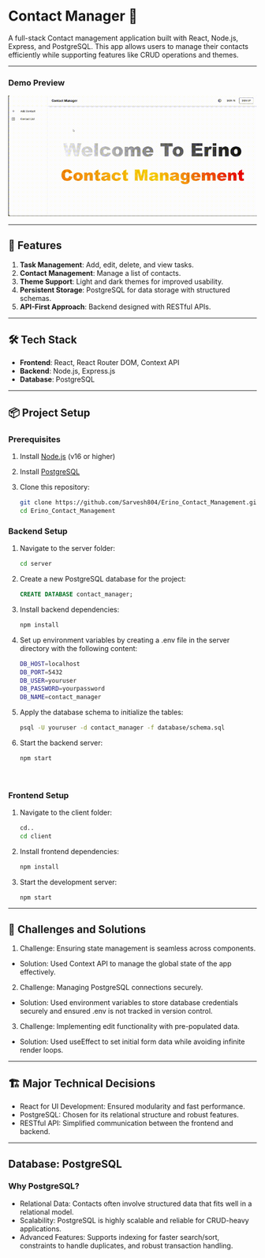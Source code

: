 # Contact Manager 📝

A full-stack Contact management application built with React, Node.js, Express, and PostgreSQL. This app allows users to manage their contacts efficiently while supporting features like CRUD operations and themes.

---

### Demo Preview

![Demo](/ErinoTaskDemo.gif)

---

## 🚀 Features
1. **Task Management**: Add, edit, delete, and view tasks.
2. **Contact Management**: Manage a list of contacts.
3. **Theme Support**: Light and dark themes for improved usability.
4. **Persistent Storage**: PostgreSQL for data storage with structured schemas.
5. **API-First Approach**: Backend designed with RESTful APIs.

---

## 🛠️ Tech Stack
- **Frontend**: React, React Router DOM, Context API
- **Backend**: Node.js, Express.js
- **Database**: PostgreSQL

---

## 📦 Project Setup

### **Prerequisites**
1. Install [Node.js](https://nodejs.org/) (v16 or higher)

2. Install [PostgreSQL](https://www.postgresql.org/)

3. Clone this repository:
   ```bash
   git clone https://github.com/Sarvesh804/Erino_Contact_Management.git
   cd Erino_Contact_Management


### Backend Setup
1. Navigate to the server folder:
   ```bash
   cd server

2. Create a new PostgreSQL database for the project:
   ```sql
   CREATE DATABASE contact_manager;

3. Install backend dependencies:
   ```bash
   npm install

4. Set up environment variables by creating a .env file in the server directory with the following content:
   ```bash
   DB_HOST=localhost
   DB_PORT=5432
   DB_USER=youruser
   DB_PASSWORD=yourpassword
   DB_NAME=contact_manager

5. Apply the database schema to initialize the tables:
   ```bash
   psql -U youruser -d contact_manager -f database/schema.sql

6. Start the backend server:
   ```bash
   npm start




### Frontend Setup
1. Navigate to the client folder:
   ```bash
   cd..
   cd client

2. Install frontend dependencies:
   ```bash
   npm install

3. Start the development server:
   ```bash
   npm start

---



## 🧠 Challenges and Solutions
1. Challenge: Ensuring state management is seamless across components.
-  Solution: Used Context API to manage the global state of the app effectively.

2. Challenge: Managing PostgreSQL connections securely.
-  Solution: Used environment variables to store database credentials securely and ensured .env is not tracked in version control.

3. Challenge: Implementing edit functionality with pre-populated data.
-  Solution: Used useEffect to set initial form data while avoiding infinite render loops.

---



## 🏗️ Major Technical Decisions
- React for UI Development: Ensured modularity and fast performance.
- PostgreSQL: Chosen for its relational structure and robust features.
- RESTful API: Simplified communication between the frontend and backend.


---

## Database: PostgreSQL

### Why PostgreSQL?

- Relational Data: Contacts often involve structured data that fits well in a relational model.
- Scalability: PostgreSQL is highly scalable and reliable for CRUD-heavy applications.
- Advanced Features: Supports indexing for faster search/sort, constraints to handle duplicates, and robust transaction handling.

